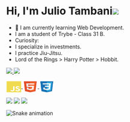 <h1 align="left">Hi, I'm Julio Tambani<img src="https://raw.githubusercontent.com/kaueMarques/kaueMarques/master/hi.gif" height="30px"></h1>

- 📖 I am currently learning Web Development.
- I am a student of Trybe - Class 31 B.
- Curiosity: 
- I specialize in investments.
- I practice Jiu-Jitsu.
- Lord of the Rings > Harry Potter > Hobbit.
<div>
  <a href="https://github.com/JulioTambani">
  <img height="140em" src="https://github-readme-stats.vercel.app/api?username=JulioTambani&show_icons=true&theme=highcontrast&include_all_commits=true&count_private=true"/>
  <img height="140em" src="https://github-readme-stats.vercel.app/api/top-langs/?username=JulioTambani&layout=compact&langs_count=7&theme=highcontrast"/>
</div>
<div style="display: inline_block"><br>
  <img align="center" alt="Math-Js" height="30" width="40" src="https://raw.githubusercontent.com/devicons/devicon/master/icons/javascript/javascript-plain.svg">
  <img align="center" alt="Math-HTML" height="30" width="40" src="https://raw.githubusercontent.com/devicons/devicon/master/icons/html5/html5-original.svg">
  <img align="center" alt="Math-CSS" height="30" width="40" src="https://raw.githubusercontent.com/devicons/devicon/master/icons/css3/css3-original.svg">
</div>
<p>
<div> 
  <a href = "mailto:julionmelo@outlook.com"><img src="https://img.shields.io/badge/-Gmail-%23333?style=for-the-badge&logo=gmail&logoColor=white" target="_blank"></a>
  <a href="https://www.linkedin.com/in/julionmelo/" target="_blank"><img src="https://img.shields.io/badge/-LinkedIn-%230077B5?style=for-the-badge&logo=linkedin&logoColor=white" target="_blank"></a>
  <a href = "mailto:julionmelo@outlook.com"><img src="https://img.shields.io/badge/TikTok-000000?style=for-the-badge&logo=tiktok&logoColor=white" target="_blank"></a>

![Snake animation](https://github.com/JulioTambani/JulioTambani/blob/output/github-contribution-grid-snake.svg)
</div>
